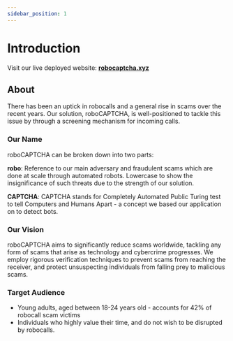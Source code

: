 ```yaml
---
sidebar_position: 1
---
```


# Introduction

Visit our live deployed website: **[robocaptcha.xyz](https://robocaptcha.xyz/)**

## About

There has been an uptick in robocalls and a general rise in scams over the recent years. Our solution, roboCAPTCHA, is well-positioned to tackle this issue by through a screening mechanism for incoming calls.

### Our Name
roboCAPTCHA can be broken down into two parts:

**robo**: Reference to our main adversary and fraudulent scams which are done at scale through automated robots. Lowercase to show the insignificance of such threats due to the strength of our solution.

**CAPTCHA**: CAPTCHA stands for Completely Automated Public Turing test to tell Computers and Humans Apart - a concept we based our application on to detect bots.

### Our Vision
roboCAPTCHA aims to significantly reduce scams worldwide, tackling any form of scams that arise as technology and cybercrime progresses. We employ rigorous verification techniques to prevent scams from reaching the receiver, and protect unsuspecting individuals from falling prey to malicious scams.

### Target Audience
- Young adults, aged between 18-24 years old - accounts for 42% of robocall scam victims
- Individuals who highly value their time, and do not wish to be disrupted by robocalls.